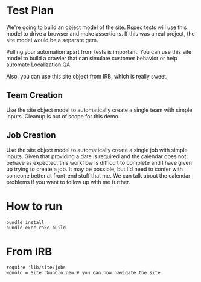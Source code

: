 # Test Plan

We're going to build an object model of the site. Rspec tests will use this model to drive a browser and make assertions.
If this was a real project, the site model would be a separate gem.
 
Pulling your automation apart from tests is important. You can use this site model to build a crawler that can
simulate customer behavior or help automate Localization QA.

Also, you can use this site object from IRB, which is really sweet.

## Team Creation
Use the site object model to automatically create a single team with simple inputs. Cleanup is out of scope for this demo.

## Job Creation
Use the site object model to automatically create a single job with simple inputs. Given that providing a date is required and 
the calendar does not behave as expected, this workflow is difficult to complete and I have given up trying to create a job. 
It may be possible, but I'd need to confer with someone better at front-end stuff that me.
We can talk about the calendar problems if you want to follow up with me further.

# How to run
```
bundle install
bundle exec rake build
```

# From IRB
```
require 'lib/site/jobs
wonolo = Site::Wonolo.new # you can now navigate the site 
```

  
